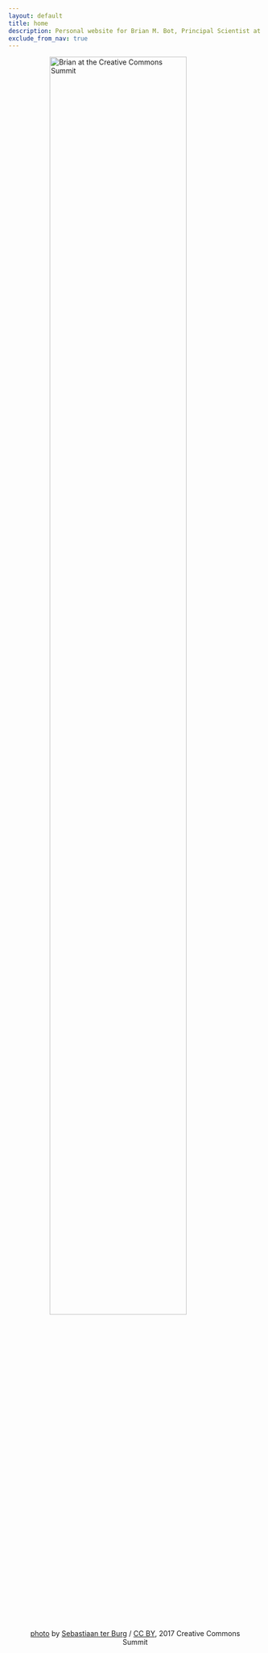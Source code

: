 ```yaml
---
layout: default
title: home
description: Personal website for Brian M. Bot, Principal Scientist at Sage Bionetworks in Seattle, WA
exclude_from_nav: true
---
```


<figure>
<img src="/images/ccsummit.jpg" alt="Brian at the Creative Commons Summit" style="width:80%;display:block;margin-left:auto;margin-right:auto">
<figcaption style="text-align: center"> <a href="https://www.flickr.com/photos/ter-burg/34236649351" target="_blank">photo</a> by <a href="https://www.flickr.com/photos/ter-burg/" target="_blank">Sebastiaan ter Burg</a> / <a href="https://creativecommons.org/licenses/by/2.0/" target="_blank">CC BY</a>, 2017 Creative Commons Summit</figcaption>
</figure>
